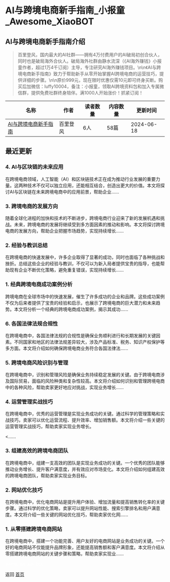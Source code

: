 # AI与跨境电商新手指南_小报童_Awesome_XiaoBOT

## AI与跨境电商新手指南介绍
> 百里登风，国内最大的AI社群——拥有4万付费用户的AI破局初创合伙人，同时也是破局海外合伙人。破局海外社群由静水流深（《AI海外赚钱》小报童作者，超过1万4千订阅）主导，专注研究AI海外赚钱项目。\n\n《AI与跨境电商新手指南》致力于帮助新手从零开始掌握AI跨境电商的运营技巧，提供详细的步骤。\n\n原价999元，现在限时优惠仅需10元即可终身买断。购买后加微信：luffy10004，备注：小报童，领取AI跨境资料包和加入专属微信群，提供免费社群终身陪伴。满1000人开始涨价！抓紧订阅！  
  


|名称|作者|读者数量|内容数量|更新时间|
|---|---|---|---|---|
|[AI与跨境电商新手指南](https://xiaobot.net/p/2024100?refer=0b133df9-27dc-423b-8101-639049001c13)|百里登风|6人|58篇|2024-06-18|

## 最近更新
### 4\. AI与区块链的未来应用

在跨境电商领域，人工智能（AI）和区块链技术正在成为推动行业发展的重要力量。这两种技术不仅可以独立应用，还能相互结合，创造出更大的价值。本文将探讨AI与区块链在未来跨境电商中的应用前景，帮助企业......

### 3\. 跨境电商的发展方向

随着全球化进程的加快和技术的不断进步，跨境电商行业迎来了新的发展机遇和挑战。未来，跨境电商的发展将继续受到多方面因素的推动和影响。本文将探讨跨境电商的发展方向，帮助企业把握市场趋势，实现持续增长......

### 2\. 经验与教训总结

在跨境电商的快速发展中，许多企业取得了显著的成功，同时也面临了各种挑战和挫折。总结这些企业的经验与教训，不仅可以为新入局者提供宝贵的指导，也能帮助现有企业不断优化策略，避免重复错误，实现持续增长......

### 1\. 经典跨境电商成功案例分析

跨境电商在全球市场中的快速发展，催生了许多成功的企业和品牌。这些成功案例不仅为后来者提供了宝贵的经验和启示，也展示了跨境电商的巨大潜力和未来趋势。本文将分析一个经典的跨境电商成功案例，揭示其成功......

### 6\. 各国法律法规合规性

在跨境电商中，各国法律法规的合规性是确保业务顺利进行和长期发展的关键因素。不同国家和地区的法律法规差异较大，涉及产品标准、税务、知识产权保护等多方面。本文将介绍如何确保跨境电商业务符合各国法律法......

### 5\. 跨境电商风险识别与管理

在跨境电商中，识别和管理风险是确保业务持续稳定发展的关键。由于跨境电商涉及国际贸易，面临的风险种类和复杂性较高。本文将介绍如何识别和管理跨境电商中的各种风险，帮助卖家更好地应对挑战，实现业务增长......

### 4\. 运营管理实战技巧

在跨境电商中，优秀的运营管理是实现业务成功的关键。通过科学的管理策略和实战技巧，卖家可以优化运营流程、提升效率、增加销售额。本文将介绍一些关键的运营管理实战技巧，帮助卖家实现业务增长。

<......

### 3\. 组建高效的跨境电商团队

在跨境电商中，组建一支高效的团队是实现业务成功的关键。一个优秀的团队能够推动业务增长、提升客户满意度，并有效应对市场变化。本文将介绍如何组建高效的跨境电商团队，帮助卖家实现业务目标。

### 2\. 网站优化技巧

在跨境电商中，优化电商网站是提升用户体验、增加流量和提高销售转化率的关键步骤。通过科学的优化策略，卖家可以提升网站性能、搜索引擎排名和用户满意度。本文将介绍一些关键的网站优化技巧，帮助卖家优化网......

### 1\. 从零搭建跨境电商网站

在跨境电商中，搭建一个功能完善、用户友好的电商网站是业务成功的关键。一个好的电商网站不仅能提升品牌形象，还能提高销售额和客户满意度。本文将介绍从零搭建跨境电商网站的关键步骤和策略，帮助卖家实现业......


<a href="https://github.com/Reno9527/awesome-xiaobot" style="color: white; text-decoration: none;">awesome-xiaobot</a>

返回 [首页](../README.md)
